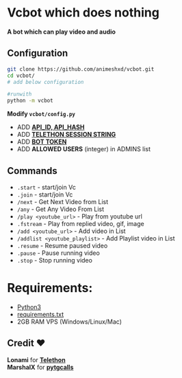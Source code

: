 # Vcbot which does nothing
**A bot which can play video and audio**

## Configuration  
```bash
git clone https://github.com/animeshxd/vcbot.git
cd vcbot/
# add below configuration

#runwith
python -m vcbot
```
**Modify `vcbot/config.py`**
- ADD **[API_ID, API_HASH](https://my.telegram.org/auth)**
- ADD **[TELETHON SESSION STRING]()**
- ADD **[BOT TOKEN](https://t.me/BotFather)**
- ADD **ALLOWED USERS** (integer) in ADMINS list
## Commands
 - `.start` - start/join Vc
 - `.join` - start/join Vc
 - `/next` - Get Next Video from List
 - `/any` - Get Any Video From List
 - `/play <youtube_url>` - Play from youtube url
 - `.fstream` - Play from replied video, gif, image
 - `/add <youtube_url>` - Add video in List
 - `/addlist <youtube_playlist>` - Add Playlist video in List
 - `.resume` - Resume paused video
 - `.pause` - Pause running video
 - `.stop` - Stop running video

# Requirements:
- [Python3](https://www.python.org/downloads)
- [requirements.txt](https://github.com/animeshxd/vcbot/blob/master/requirements.txt)
- 2GB RAM VPS (Windows/Linux/Mac)

## Credit ❤
**Lonami** for **[Telethon](https://github.com/LonamiWebs/Telethon)**  
**MarshalX** for **[pytgcalls](https://github.com/MarshalX/tgcalls)** 
